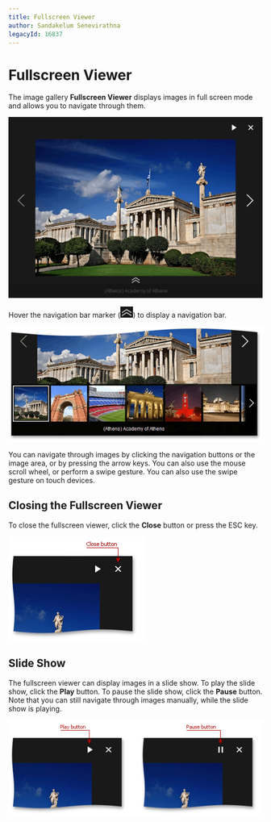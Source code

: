 ```yaml
---
title: Fullscreen Viewer
author: Sandakelum Senevirathna
legacyId: 16837
---
```

# Fullscreen Viewer
The image gallery **Fullscreen Viewer** displays images in full screen mode and allows you to navigate through them.

![ImageGallery_Full](../../images/img22783.png)

Hover the navigation bar marker (![ImageGallery_NavMarker](../../images/img22795.png)) to display a navigation bar.

![ImageGallery_NavBar](../../images/img22796.png)

You can navigate through images by clicking the navigation buttons or the image area, or by pressing the arrow keys. You can also use the mouse scroll wheel, or perform a swipe gesture. You can also use the swipe gesture on touch devices.

## Closing the Fullscreen Viewer
To close the fullscreen viewer, click the **Close** button or press the ESC key.

![ImageGallery_Close](../../images/img22794.png)

## Slide Show
The fullscreen viewer can display images in a slide show. To play the slide show, click the **Play** button. To pause the slide show, click the **Pause** button. Note that you can still navigate through images manually, while the slide show is playing.

![ImageGallery_PlayPause](../../images/img22762.png)